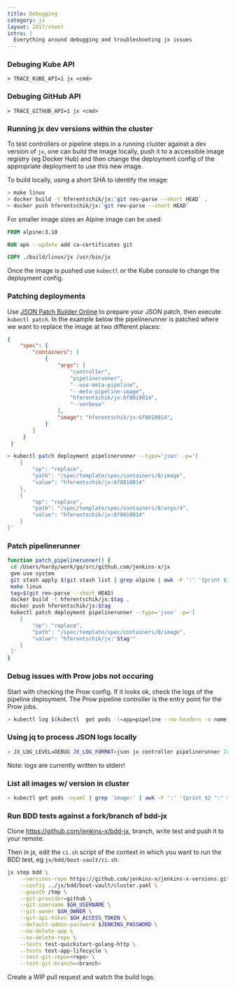```yaml
---
title: Debugging
category: jx
layout: 2017/sheet
intro: |
  Everything around debugging and troubleshooting jx issues
---
```


### Debuging Kube API

```
> TRACE_KUBE_API=1 jx <cmd>
```

### Debuging GitHub API

```
> TRACE_GITHUB_API=1 jx <cmd>
```

### Running jx dev versions within the cluster

To test controllers or pipeline steps in a running cluster against a dev version of `jx`, one can build the image locally, push it to a accessible image registry (eg Docker Hub) and then change the deployment config of the appropriate deployment to use this new image.

To build locally, using a short SHA to identify the image:

```bash
> make linux
> docker build -t hferentschik/jx:`git rev-parse --short HEAD` .
> docker push hferentschik/jx:`git rev-parse --short HEAD`
```

For smaller image sizes an Alpine image can be used:

```Dockerfile
FROM alpine:3.10

RUN apk --update add ca-certificates git

COPY ./build/linux/jx /usr/bin/jx
```

Once the image is pushed use `kubectl` or the Kube console to change the deployment config.

### Patching deployments 

Use [JSON Patch Builder Online](https://json-patch-builder-online.github.io/) to prepare your JSON patch, then execute `kubectl patch`. In the example below the pipelinerunner is patched where we want to replace the image at two different places:

```json
{
    "spec": {
        "containers": [
            {
                "args": [
                    "controller",
                    "pipelinerunner",
                    "--use-meta-pipeline",
                    "--meta-pipeline-image",
                    "hferentschik/jx:6f8018014",
                    "--verbose"
                ],
                "image": "hferentschik/jx:6f8018014",
            }
        ]
     }
 }                
```

```bash
> kubectl patch deployment pipelinerunner --type='json' -p='[
    {
        "op": "replace",
        "path": "/spec/template/spec/containers/0/image",
        "value": "hferentschik/jx:6f8018014"
    },
    {
        "op": "replace",
        "path": "/spec/template/spec/containers/0/args/4",
        "value": "hferentschik/jx:6f8018014"
    }
]'
```

### Patch pipelinerunner

```bash
function patch_pipelinerunner() {
 cd /Users/hardy/work/go/src/github.com/jenkins-x/jx
 gvm use system
 git stash apply $(git stash list | grep alpine | awk -F ':' '{print $1}')
 make linux
 tag=$(git rev-parse --short HEAD)
 docker build -t hferentschik/jx:$tag .
 docker push hferentschik/jx:$tag
 kubectl patch deployment pipelinerunner --type='json' -p='[
    {
        "op": "replace",
        "path": "/spec/template/spec/containers/0/image",
        "value": "hferentschik/jx:'$tag'"
    }
 ]'
}
```

### Debug issues with Prow jobs not occuring 

Start with checking the Prow config. If it looks ok, check the logs of the pipeline deployment.
The Prow pipeline controller is the entry point for the Prow jobs.

```bash
> kubectl log $(kubectl  get pods -l=app=pipeline --no-headers -o name)
```

### Using jq to process JSON logs locally

```bash
> JX_LOG_LEVEL=DEBUG JX_LOG_FORMAT=json jx controller pipelinerunner 2>&1 | jq 'map_values(if .|tostring|(test("\\[") or test("^{")) then (.|fromjson) else . end)'
```

Note: logs are currently written to stderr!

### List all images w/ version in cluster

```bash
> kubectl get pods -oyaml | grep 'image:' | awk -F ':' '{print $2 ":" $3}' | sort | uniq
```

### Run BDD tests against a fork/branch of bdd-jx

Clone https://github.com/jenkins-x/bdd-jx, branch, write test and push it to your remote.

Then in jx, edit the `ci.sh` script of the context in which you want to run the BDD test, eg `jx/bdd/boot-vault/ci.sh`:

```bash
jx step bdd \
    --versions-repo https://github.com/jenkins-x/jenkins-x-versions.git \
    --config ../jx/bdd/boot-vault/cluster.yaml \
    --gopath /tmp \
    --git-provider=github \
    --git-username $GH_USERNAME \
    --git-owner $GH_OWNER \
    --git-api-token $GH_ACCESS_TOKEN \
    --default-admin-password $JENKINS_PASSWORD \
    --no-delete-app \
    --no-delete-repo \
    --tests test-quickstart-golang-http \
    --tests test-app-lifecycle \
    --test-git-repo=<repo> \
    --test-git-branch=<branch>
```

Create a WIP pull request and watch the build logs.
